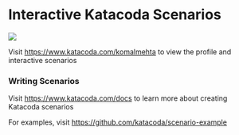 # Interactive Katacoda Scenarios

[![](http://shields.katacoda.com/katacoda/komalmehta/count.svg)](https://www.katacoda.com/komalmehta "Get your profile on Katacoda.com")

Visit https://www.katacoda.com/komalmehta to view the profile and interactive scenarios

### Writing Scenarios
Visit https://www.katacoda.com/docs to learn more about creating Katacoda scenarios

For examples, visit https://github.com/katacoda/scenario-example
